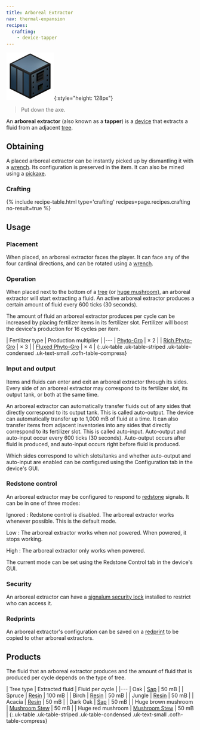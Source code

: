 ```yaml
---
title: Arboreal Extractor
nav: thermal-expansion
recipes:
  crafting:
    - device-tapper
---
```


![Arboreal extractor](/assets/images/thermal-expansion/arboreal-extractor.png){:style="height: 128px"}

> Put down the axe.


An **arboreal extractor** (also known as a **tapper**) is a
[device](/docs/devices/) that extracts a fluid from an adjacent
[tree](https://minecraft.gamepedia.com/Tree).


Obtaining
---------

A placed arboreal extractor can be instantly picked up by dismantling it with a
[wrench](/docs/wrenches/). Its configuration is preserved in the item. It can
also be mined using a [pickaxe](https://minecraft.gamepedia.com/Pickaxe).

### Crafting
{% include recipe-table.html type='crafting' recipes=page.recipes.crafting no-result=true %}


Usage
-----

### Placement
When placed, an arboreal extractor faces the player. It can face any of the four
cardinal directions, and can be rotated using a [wrench](/docs/wrenches/).

### Operation
When placed next to the bottom of a [tree](https://minecraft.gamepedia.com/Tree)
(or [huge mushroom](https://minecraft.gamepedia.com/Huge_mushroom)), an arboreal
extractor will start extracting a fluid. An active arboreal extractor produces a
certain amount of fluid every 600 ticks (30 seconds).

The amount of fluid an arboreal extractor produces per cycle can be increased by
placing fertilizer items in its fertilizer slot. Fertilizer will boost the
device's production for 16 cycles per item.

| Fertilizer type | Production multiplier |
|---
| [Phyto-Gro](/docs/phyto-gro/) | × 2 |
| [Rich Phyto-Gro](/docs/rich-phyto-gro/) | × 3 |
| [Fluxed Phyto-Gro](/docs/fluxed-phyto-gro/) | × 4 |
{:.uk-table .uk-table-striped .uk-table-condensed .uk-text-small .cofh-table-compress}

### Input and output
Items and fluids can enter and exit an arboreal extractor through its sides.
Every side of an arboreal extractor may correspond to its fertilizer slot, its
output tank, or both at the same time.

An arboreal extractor can automatically transfer fluids out of any sides that
directly correspond to its output tank. This is called auto-output. The device
can automatically transfer up to 1,000 mB of fluid at a time. It can also
transfer items from adjacent inventories into any sides that directly correspond
to its fertilizer slot. This is called auto-input. Auto-output and auto-input
occur every 600 ticks (30 seconds). Auto-output occurs after fluid is produced,
and auto-input occurs right before fluid is produced.

Which sides correspond to which slots/tanks and whether auto-output and
auto-input are enabled can be configured using the Configuration tab in the
device's GUI.

### Redstone control
An arboreal extractor may be configured to respond to
[redstone](https://minecraft.gamepedia.com/Redstone) signals. It can be in one
of three modes:

Ignored
: Redstone control is disabled. The arboreal extractor works whenever possible.
This is the default mode.

Low
: The arboreal extractor works when *not* powered. When powered, it stops
working.

High
: The arboreal extractor only works when powered.

The current mode can be set using the Redstone Control tab in the device's GUI.

### Security
An arboreal extractor can have a [signalum security
lock](/docs/signalum-security-lock/) installed to restrict who can access it.

### Redprints
An arboreal extractor's configuration can be saved on a
[redprint](/docs/redprint/) to be copied to other arboreal extractors.


Products
--------

The fluid that an arboreal extractor produces and the amount of fluid that is
produced per cycle depends on the type of tree.

| Tree type | Extracted fluid | Fluid per cycle |
|---
| Oak | [Sap](/docs/sap/) | 50 mB |
| Spruce | [Resin](/docs/resin/) | 100 mB |
| Birch | [Resin](/docs/resin/) | 50 mB |
| Jungle | [Resin](/docs/resin/) | 50 mB |
| Acacia | [Resin](/docs/resin/) | 50 mB |
| Dark Oak | [Sap](/docs/sap/) | 50 mB |
| Huge brown mushroom | [Mushroom Stew](/docs/mushroom-stew/) | 50 mB |
| Huge red mushroom | [Mushroom Stew](/docs/mushroom-stew/) | 50 mB |
{:.uk-table .uk-table-striped .uk-table-condensed .uk-text-small .cofh-table-compress}

